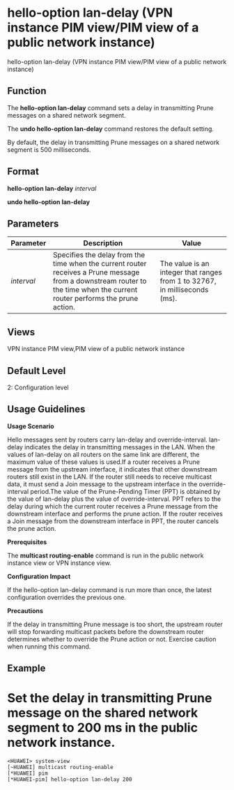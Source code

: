 hello-option lan-delay (VPN instance PIM view/PIM view of a public network instance)
====================================================================================

hello-option lan-delay (VPN instance PIM view/PIM view of a public network instance)

Function
--------



The **hello-option lan-delay** command sets a delay in transmitting Prune messages on a shared network segment.

The **undo hello-option lan-delay** command restores the default setting.



By default, the delay in transmitting Prune messages on a shared network segment is 500 milliseconds.


Format
------

**hello-option lan-delay** *interval*

**undo hello-option lan-delay**


Parameters
----------

| Parameter | Description | Value |
| --- | --- | --- |
| *interval* | Specifies the delay from the time when the current router receives a Prune message from a downstream router to the time when the current router performs the prune action. | The value is an integer that ranges from 1 to 32767, in milliseconds (ms). |



Views
-----

VPN instance PIM view,PIM view of a public network instance


Default Level
-------------

2: Configuration level


Usage Guidelines
----------------

**Usage Scenario**

Hello messages sent by routers carry lan-delay and override-interval. lan-delay indicates the delay in transmitting messages in the LAN. When the values of lan-delay on all routers on the same link are different, the maximum value of these values is used.If a router receives a Prune message from the upstream interface, it indicates that other downstream routers still exist in the LAN. If the router still needs to receive multicast data, it must send a Join message to the upstream interface in the override-interval period.The value of the Prune-Pending Timer (PPT) is obtained by the value of lan-delay plus the value of override-interval. PPT refers to the delay during which the current router receives a Prune message from the downstream interface and performs the prune action. If the router receives a Join message from the downstream interface in PPT, the router cancels the prune action.

**Prerequisites**

The **multicast routing-enable** command is run in the public network instance view or VPN instance view.

**Configuration Impact**

If the hello-option lan-delay command is run more than once, the latest configuration overrides the previous one.

**Precautions**

If the delay in transmitting Prune message is too short, the upstream router will stop forwarding multicast packets before the downstream router determines whether to override the Prune action or not. Exercise caution when running this command.


Example
-------

# Set the delay in transmitting Prune message on the shared network segment to 200 ms in the public network instance.
```
<HUAWEI> system-view
[~HUAWEI] multicast routing-enable
[*HUAWEI] pim
[*HUAWEI-pim] hello-option lan-delay 200

```